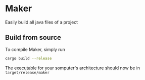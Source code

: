 # Maker

Easily build all java files of a project

## Build from source

To compile Maker, simply run
```bash
cargo build --release
```

The executable for your somputer's architecture should now be in `target/release/maker`
